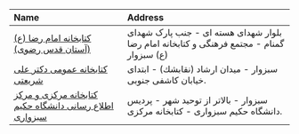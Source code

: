 | Name                                                                            | Address                                                                                  |
|:--------------------------------------------------------------------------------|:-----------------------------------------------------------------------------------------|
| [کتابخانه امام رضا (ع) (آستان قدس رضوی)](https://library.razavi.ir/aqlibraries) | بلوار شهدای هسته ای - جنب پارک شهدای گمنام - مجتمع فرهنگی و کتابخانه امام رضا (ع) سبزوار |
| [كتابخانه عمومی دكتر علی شريعتی](http://mashadpl.ir)                            | سبزوار - ميدان ارشاد (نقابشك)‌ - ابتدای خيابان كاشفی جنوبى.                               |
| [کتابخانه مرکزی و مرکز اطلاع رسانی دانشگاه حکیم سبزواری](http://hsu.ac.ir/lib)  | سبزوار - بالاتر از توحید شهر - پردیس دانشگاه حكیم سبزواری - کتابخانه مرکزی.              |